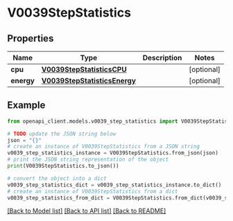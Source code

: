 # V0039StepStatistics


## Properties

Name | Type | Description | Notes
------------ | ------------- | ------------- | -------------
**cpu** | [**V0039StepStatisticsCPU**](V0039StepStatisticsCPU.md) |  | [optional] 
**energy** | [**V0039StepStatisticsEnergy**](V0039StepStatisticsEnergy.md) |  | [optional] 

## Example

```python
from openapi_client.models.v0039_step_statistics import V0039StepStatistics

# TODO update the JSON string below
json = "{}"
# create an instance of V0039StepStatistics from a JSON string
v0039_step_statistics_instance = V0039StepStatistics.from_json(json)
# print the JSON string representation of the object
print(V0039StepStatistics.to_json())

# convert the object into a dict
v0039_step_statistics_dict = v0039_step_statistics_instance.to_dict()
# create an instance of V0039StepStatistics from a dict
v0039_step_statistics_from_dict = V0039StepStatistics.from_dict(v0039_step_statistics_dict)
```
[[Back to Model list]](../README.md#documentation-for-models) [[Back to API list]](../README.md#documentation-for-api-endpoints) [[Back to README]](../README.md)


